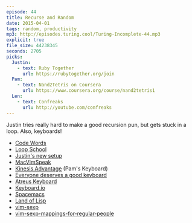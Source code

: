 ```yaml
---
episode: 44
title: Recurse and Random
date: 2015-04-01
tags: random, productivity
mp3: http://episodes.turing.cool/Turing-Incomplete-44.mp3
explicit: true
file_size: 44238345
seconds: 2705
picks:
  Justin:
    - text: Ruby Together
      url: https://rubytogether.org/join
  Pam:
    - text: Nand2Tetris on Coursera
      url: https://www.coursera.org/course/nand2tetris1
  Len:
    - text: Confreaks
      url: http://youtube.com/confreaks
---
```


Justin tries really hard to make a good recursion pun, but gets stuck in a loop. Also, keyboards!

* [Code Words](https://codewords.recurse.com/)
* [Loop School](http://school.looprecur.com)
* [Justin's new setup](https://gist.github.com/justincampbell/77af93ebcd7ec001cfcc)
* [MacVimSpeak](https://github.com/pselle/macvimspeak)
* [Kinesis Advantage](https://www.kinesis-ergo.com/shop/advantage-for-pc-mac/) (Pam's Keyboard)
* [Everyone deserves a good keyboard](http://www.reddit.com/r/keyboards)
* [Atreus Keyboard](http://atreus.technomancy.us)
* [Keyboard.io](http://www.keyboard.io/)
* [Spacemacs](https://github.com/syl20bnr/spacemacs)
* [Land of Lisp](http://landoflisp.com/)
* [vim-sexp](https://github.com/guns/vim-sexp)
* [vim-sexp-mappings-for-regular-people](https://github.com/tpope/vim-sexp-mappings-for-regular-people)

